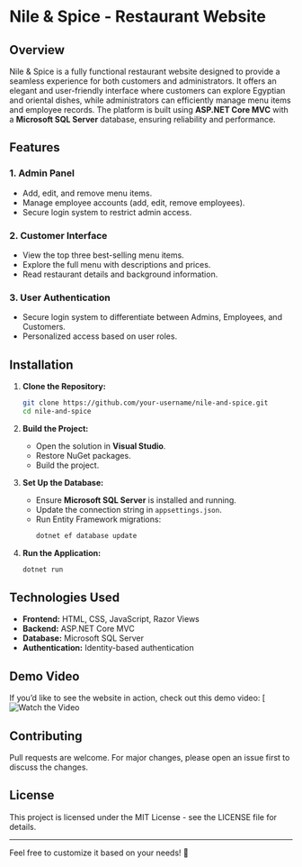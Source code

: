# Nile & Spice - Restaurant Website

## Overview
Nile & Spice is a fully functional restaurant website designed to provide a seamless experience for both customers and administrators. It offers an elegant and user-friendly interface where customers can explore Egyptian and oriental dishes, while administrators can efficiently manage menu items and employee records. The platform is built using **ASP.NET Core MVC** with a **Microsoft SQL Server** database, ensuring reliability and performance.

## Features

### 1. Admin Panel
- Add, edit, and remove menu items.
- Manage employee accounts (add, edit, remove employees).
- Secure login system to restrict admin access.

### 2. Customer Interface
- View the top three best-selling menu items.
- Explore the full menu with descriptions and prices.
- Read restaurant details and background information.

### 3. User Authentication
- Secure login system to differentiate between Admins, Employees, and Customers.
- Personalized access based on user roles.

## Installation

1. **Clone the Repository:**
   ```sh
   git clone https://github.com/your-username/nile-and-spice.git
   cd nile-and-spice
   ```
2. **Build the Project:**
   - Open the solution in **Visual Studio**.
   - Restore NuGet packages.
   - Build the project.

3. **Set Up the Database:**
   - Ensure **Microsoft SQL Server** is installed and running.
   - Update the connection string in `appsettings.json`.
   - Run Entity Framework migrations:
     ```sh
     dotnet ef database update
     ```

4. **Run the Application:**
   ```sh
   dotnet run
   ```

## Technologies Used
- **Frontend:** HTML, CSS, JavaScript, Razor Views
- **Backend:** ASP.NET Core MVC
- **Database:** Microsoft SQL Server
- **Authentication:** Identity-based authentication

## Demo Video
If you’d like to see the website in action, check out this demo video:
[![Watch the Video](https://drive.google.com/file/d/1tgqR_lEjobYCgfCrgAqpBIPNL-c1FABL/view?usp=sharing)

## Contributing
Pull requests are welcome. For major changes, please open an issue first to discuss the changes.

## License
This project is licensed under the MIT License - see the LICENSE file for details.

---

Feel free to customize it based on your needs! 🚀
